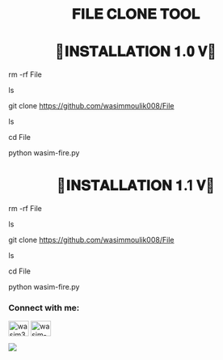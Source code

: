 <h1 align="center">𝐅𝐈𝐋𝐄 𝐂𝐋𝐎𝐍𝐄 𝐓𝐎𝐎𝐋</h1>
<h1 align="center">💠𝐈𝐍𝐒𝐓𝐀𝐋𝐋𝐀𝐓𝐈𝐎𝐍 𝟏.𝟎 𝐕💠</h1>
rm -rf File

ls

git clone https://github.com/wasimmoulik008/File

ls

cd File

python wasim-fire.py


<h1 align="center">💠𝐈𝐍𝐒𝐓𝐀𝐋𝐋𝐀𝐓𝐈𝐎𝐍 𝟏.1 𝐕💠</h1>
rm -rf File

ls

git clone https://github.com/wasimmoulik008/File

ls

cd File

python wasim-fire.py

<h3 align="left">Connect with me:</h3>
<p align="left">
<a href="https://www.facebook.com/profile.php?id=100086012142332&mibextid=ZbWKwL" target="blank"><img align="center" src="https://raw.githubusercontent.com/rahuldkjain/github-profile-readme-generator/master/src/images/icons/Social/facebook.svg" alt="wasim360" height="30" width="40" /></a>
<a href="https://www.youtube.com/c/@wasim-360" target="blank"><img align="center" src="https://raw.githubusercontent.com/rahuldkjain/github-profile-readme-generator/master/src/images/icons/Social/youtube.svg" alt="wasim-360" height="30" width="40" /></a>
</p>


<p align="left"> <img src="https://github.com/wasimmoulik008/File/blob/main/IMG_20231003_201705.jpg" /> </p>
